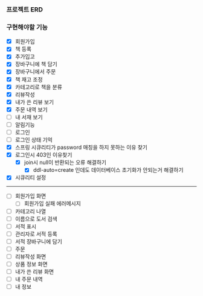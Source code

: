 ### 프로젝트 ERD

### 구현해야할 기능
- [x] 회원가입
- [X] 책 등록
- [X] 추가입고
- [X] 장바구니에 책 담기
- [X] 장바구니에서 주문
- [X] 책 재고 조정
- [X] 카테고리로 책을 분류
- [X] 리뷰작성
- [X] 내가 쓴 리뷰 보기
- [X] 주문 내역 보기
- [ ] 내 서재 보기
- [ ] 알림기능
- [ ] 로그인
- [ ] 로그인 상태 기억
- [X] 스프링 시큐리티가 password 매칭을 하지 못하는 이유 찾기
- [X] 로그인시 403인 이유찾기
  - [x] join시 null이 반환되는 오류 해결하기
    - [x] ddl-auto=create 인데도 데이터베이스 초기화가 안되는거 해결하기
- [X] 시큐리티 설정
***
- [ ] 회원가입 화면
  - [ ] 회원가입 실패 에러메시지
- [ ] 카테고리 나열
- [ ] 이름으로 도서 검색
- [ ] 서적 표시
- [ ] 관리자로 서적 등록
- [ ] 서적 장바구니에 담기
- [ ] 주문
- [ ] 리뷰작성 화면
- [ ] 상품 정보 화면
- [ ] 내가 쓴 리뷰 화면
- [ ] 내 주문 내역
- [ ] 내 정보